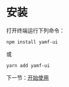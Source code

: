 # 安装

打开终端运行下列命令：

```
npm install yamf-ui
```

或

```
yarn add yamf-ui
```

下一节：[开始使用](#/doc/get-started)